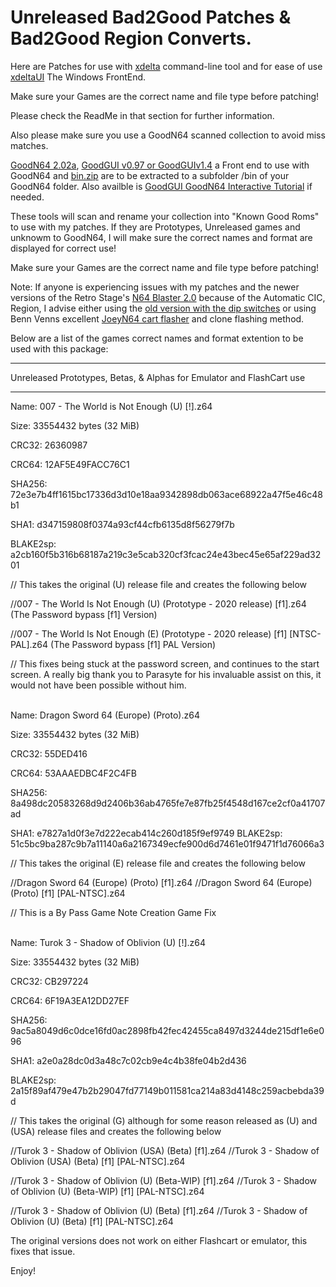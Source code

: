 # Unreleased Bad2Good Patches & Bad2Good Region Converts.

Here are Patches for use with [xdelta](http://xdelta.org/) command-line tool and for ease of use [xdeltaUI](https://www.romhacking.net/utilities/598/) The Windows FrontEnd.

Make sure your Games are the correct name and file type before patching!

Please check the ReadMe in that section for further information.

Also please make sure you use a GoodN64 scanned collection to avoid miss matches.

[GoodN64 2.02a](https://www.emutalk.net/threads/goodn64-2-02a.12068/), [GoodGUI v0.97 or GoodGUIv1.4](https://www.emutalk.net/threads/goodgui-v0-97.29155/) a Front end to use with GoodN64 and [bin.zip](https://www.emutalk.net/threads/bin-zip.12070/) are to be extracted to a subfolder /bin of your GoodN64 folder. Also availble is [GoodGUI GoodN64 Interactive Tutorial](https://www.emutalk.net/threads/goodgui-goodn64-tutorial.28965/) if needed.

These tools will scan and rename your collection into "Known Good Roms" to use with my patches. If they are Prototypes, Unreleased games and unknowm to GoodN64, I will make sure the correct names and format are displayed for correct use!

Make sure your Games are the correct name and file type before patching!

Note: If anyone is experiencing issues with my patches and the newer versions of the Retro Stage's [N64 Blaster 2.0](https://retrostage.net/?product=n64-blaster-2-0) because of the Automatic CIC, Region, I advise either using the [old version with the dip switches](https://web.archive.org/web/20210622192800/https://retrostage.net/?product=n64-blaster-2-0)  or using Benn Venns excellent [JoeyN64 cart flasher](https://bennvenn.myshopify.com/products/joeyn64-cart-flasher) and clone flashing method.

Below are a list of the games correct names and format extention to be used with this package:


---------------------------------

Unreleased Prototypes, Betas, & Alphas for Emulator and FlashCart use

-----

Name: 007 - The World is Not Enough (U) [!].z64

Size: 33554432 bytes (32 MiB)

CRC32: 26360987

CRC64: 12AF5E49FACC76C1

SHA256: 72e3e7b4ff1615bc17336d3d10e18aa9342898db063ace68922a47f5e46c48b1

SHA1: d347159808f0374a93cf44cfb6135d8f56279f7b

BLAKE2sp: a2cb160f5b316b68187a219c3e5cab320cf3fcac24e43bec45e65af229ad3201

// This takes the original (U) release file and creates the following below

//007 - The World Is Not Enough (U) (Prototype - 2020 release) [f1].z64 (The Password bypass [f1] Version)

//007 - The World Is Not Enough (E) (Prototype - 2020 release) [f1] [NTSC-PAL].z64 (The Password bypass [f1] PAL Version)

<p>
</p>

// This fixes being stuck at the password screen, and continues to the start screen. A really big thank you to Parasyte for his invaluable assist on this, it would not have been possible without him.
<br>
</br>

Name: Dragon Sword 64 (Europe) (Proto).z64

Size: 33554432 bytes (32 MiB)

CRC32: 55DED416

CRC64: 53AAAEDBC4F2C4FB

SHA256: 8a498dc20583268d9d2406b36ab4765fe7e87fb25f4548d167ce2cf0a41707ad

SHA1: e7827a1d0f3e7d222ecab414c260d185f9ef9749
BLAKE2sp: 51c5bc9ba287c9b7a11140a6a2167349ecfe900d6d7461e01f9471f1d76066a3

// This takes the original (E) release file and creates the following below

//Dragon Sword 64 (Europe) (Proto) [f1].z64
//Dragon Sword 64 (Europe) (Proto) [f1] [PAL-NTSC].z64

<p>
</p>
// This is a By Pass Game Note Creation Game Fix 
<br>
</br>

Name: Turok 3 - Shadow of Oblivion (U) [!].z64

Size: 33554432 bytes (32 MiB)

CRC32: CB297224

CRC64: 6F19A3EA12DD27EF

SHA256: 9ac5a8049d6c0dce16fd0ac2898fb42fec42455ca8497d3244de215df1e6e096

SHA1: a2e0a28dc0d3a48c7c02cb9e4c4b38fe04b2d436

BLAKE2sp: 2a15f89af479e47b2b29047fd77149b011581ca214a83d4148c259acbebda39d

// This takes the original (G) although for some reason released as (U) and (USA) release files and creates the following below

//Turok 3 - Shadow of Oblivion (USA) (Beta) [f1].z64
//Turok 3 - Shadow of Oblivion (USA) (Beta) [f1] [PAL-NTSC].z64

//Turok 3 - Shadow of Oblivion (U) (Beta-WIP) [f1].z64
//Turok 3 - Shadow of Oblivion (U) (Beta-WIP) [f1] [PAL-NTSC].z64

//Turok 3 - Shadow of Oblivion (U) (Beta) [f1].z64
//Turok 3 - Shadow of Oblivion (U) (Beta) [f1] [PAL-NTSC].z64

<p>
</p>
The original versions does not work on either Flashcart or emulator, this fixes that issue.
<p>
</p>
Enjoy!
